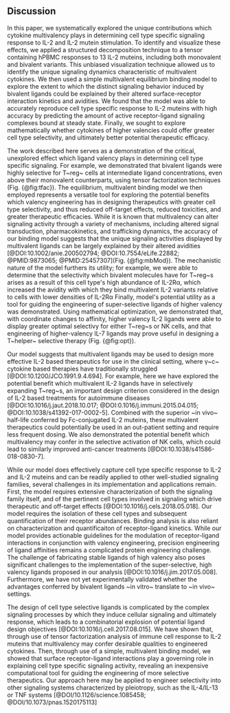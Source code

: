## Discussion

<!-- what we did -->

In this paper, we systematically explored the unique contributions which cytokine multivalency plays in determining cell type specific signaling response to IL-2 and IL-2 mutein stimulation. To identify and visualize these effects, we applied a structured decomposition technique to a tensor containing hPBMC responses to 13 IL-2 muteins, including both monovalent and bivalent variants. This unbiased visualization technique allowed us to identify the unique signaling dynamics characteristic of multivalent cytokines. We then used a simple multivalent equilibrium binding model to explore the extent to which the distinct signaling behavior induced by bivalent ligands could be explained by their altered surface-receptor interaction kinetics and avidities. We found that the model was able to accurately reproduce cell type specific response to IL-2 muteins with high accuracy by predicting the amount of active receptor-ligand signaling complexes bound at steady state. Finally, we sought to explore mathematically whether cytokines of higher valencies could offer greater cell type selectivity, and ultimately better potential therapeutic efficacy.

The work described here serves as a demonstration of the critical, unexplored effect which ligand valency plays in determining cell type specific signaling. For example, we demonstrated that bivalent ligands were highly selective for T~reg~ cells at intermediate ligand concentrations, even above their monovalent counterparts, using tensor factorization techniques (Fig. {@fig:tfac}). The equilibrium, multivalent binding model we then employed represents a versatile tool for exploring the potential benefits which valency engineering has in designing therapeutics with greater cell type selectivity, and thus reduced off-target effects, reduced toxicities, and greater therapeutic efficacies. While it is known that multivalency can alter signaling activity through a variety of mechanisms, including altered signal transduction, pharmacokinetics, and trafficking dynamics, the accuracy of our binding model suggests that the unique signaling activities displayed by multivalent ligands can be largely explained by their altered avidities [@DOI:10.1002/anie.200502794; @DOI:10.7554/eLife.22882; @PMID:9873065; @PMID:25457307](Fig. {@fig:mbMod}). The mechanistic nature of the model furthers its utility; for example, we were able to determine that the selectivity which bivalent molecules have for T~reg~s arises as a result of this cell type's high abundance of IL-2Rα, which increased the avidity with which they bind multivalent IL-2 variants relative to cells with lower densities of IL-2Rα Finally, model's potential utility as a tool for guiding the engineering of super-selective ligands of higher valency was demonstrated. Using mathematical optimization, we demonstrated that, with coordinate changes to affinity, higher valency IL-2 ligands were able to display greater optimal selectivy for either T~reg~s or NK cells, and that engineering of higher-valency IL-7 ligands may prove useful in designing a T~helper~ selective therapy (Fig. {@fig:opt}).

<!-- Applications and problems (in intro) (expression problems, not necessarily translated in vivo, need to know relative abundances)-->

Our model suggests that multivalent ligands may be used to design more effective IL-2 based therapeutics for use in the clinical setting, where γ~c~ cytokine based therapies have traditionally struggled [@DOI:10.1200/JCO.1991.9.4.694]. For example, here we have explored the potential benefit which multivalent IL-2 ligands have in selectively expanding T~reg~s, an important design criterion considered in the design of IL-2 based treatments for autoimmune diseases [@DOI:10.1016/j.jaut.2018.10.017; @DOI:0.1016/j.immuni.2015.04.015; @DOI:10.1038/s41392-017-0002-5]. Combined with the superior ~in vivo~ half-life conferred by Fc-conjugated IL-2 muteins, these multivalent therapeutics could potentially be used in an out-patient setting and require less frequent dosing. We also demonstrated the potential benefit which multivalency may confer in the selective activation of NK cells, which could lead to similarly improved anti-cancer treatments [@DOI:10.1038/s41586-018-0830-7].

While our model does effectively capture cell type specific response to IL-2 and IL-2 muteins and can be readily applied to other well-studied signaling families, several challenges in its implementation and applications remain. First, the model requires extensive characterization of both the signaling family itself, and of the pertinent cell types involved in signaling which drive therapeutic and off-target effects [@DOI:10.1016/j.cels.2018.05.018]. Our model requires the isolation of these cell types and subsequent quantification of their receptor abundances. Binding analysis is also reliant on characterization and quantificaiton of receptor-ligand kinetics. While our model provides actionable guidelines for the modulation of receptor-ligand interactions in conjunction with valency engineering, precision engineering of ligand affinities remains a complicated protein engineering challenge. The challenge of fabricating stable ligands of high valency also poses significant challenges to the implementation of the super-selective, high valency ligands proposed in our analysis [@DOI:10.1016/j.jim.2017.05.008]. Furthermore, we have not yet experimentally validated whether the advantages conferred by bivalent ligands ~in vitro~ translate to ~in vivo~ settings.

The design of cell type selective ligands is complicated by the complex signaling processes by which they induce cellular signaling and ultimately response, which leads to a combinatorial explosion of potential ligand design objectives [@DOI:10.1016/j.cell.2017.08.015]. We have shown that, through use of tensor factorization analysis of immune cell response to IL-2 muteins that multivalency may confer desirable qualities to engineered cytokines. Then, through use of a simple, multivalent binding model, we showed that surface receptor-ligand interactions play a governing role in explaining cell type specific signaling activity, revealing an inexpensive computational tool for guiding the engineering of more selective therapeutics. Our approach here may be applied to engineer selectivity into other signaling systems characterized by pleiotropy, such as the IL-4/IL-13 or TNF systems [@DOI/10.1126/science.1085458; @DOI/10.1073/pnas.1520175113]
